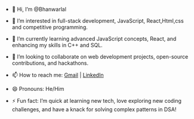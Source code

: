 - 👋 Hi, I’m @Bhanwarlal

- 👀 I’m interested in full-stack development, JavaScript, React,Html,css and competitive programming.
- 🌱 I’m currently learning advanced JavaScript concepts, React, and enhancing my skills in C++ and SQL.
- 💞️ I’m looking to collaborate on web development projects, open-source contributions, and hackathons.
- 📫 How to reach me: [Gmail](mailto:bhanwarlal@gmail.com) | [LinkedIn](https://www.linkedin.com/in/bhanwar-lal-26859b301/)
- 😄 Pronouns: He/Him
- ⚡ Fun fact: I’m quick at learning new tech, love exploring new coding challenges, and have a knack for solving complex patterns in DSA!
